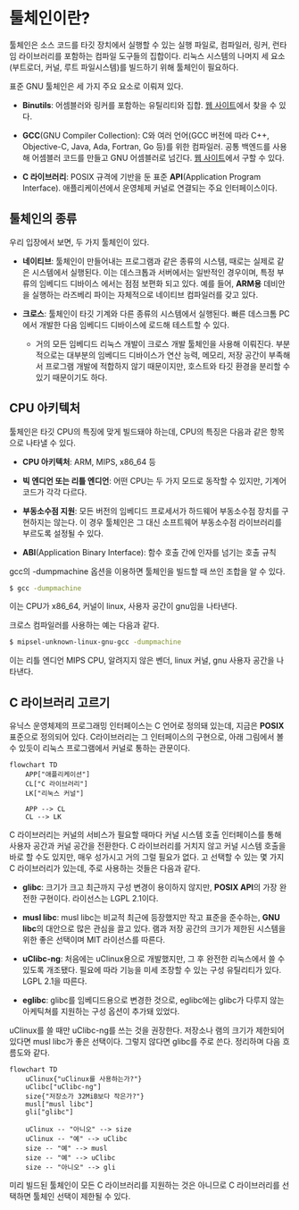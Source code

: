 # 툴체인이란?
툴체인은 소스 코드를 타깃 장치에서 실행할 수 있는 실행 파일로, 컴파일러, 링커, 런타임 라이브러리를 포함하는 컴파일 도구들의 집합이다. 리눅스 시스템의 나머지 세 요소(부트로더, 커널, 루트 파일시스템)를 빌드하기 위해 툴체인이 필요하다. 

표준 GNU 툴체인은 세 가지 주요 요소로 이뤄져 있다.

- **Binutils**: 어셈블러와 링커를 포함하는 유틸리티와 집합. [웹 사이트](http://gnu.org/software/binutils)에서 찾을 수 있다.

- **GCC**(GNU Compiler Collection): C와 여러 언어(GCC 버전에 따라 C++, Objective-C, Java, Ada, Fortran, Go 등)를 위한 컴파일러. 공통 백엔드를 사용해 어셈블러 코드를 만들고 GNU 어셈블러로 넘긴다. [웹 사이트](http://gcc.gnu.org)에서 구할 수 있다.

- **C 라이브러리**: POSIX 규격에 기반을 둔 표준 **API**(Application Program Interface). 애플리케이션에서 운영체제 커널로 연결되는 주요 인터페이스이다.

## 툴체인의 종류
우리 입장에서 보면, 두 가지 툴체인이 있다.

- **네이티브**: 툴체인이 만들어내는 프로그램과 같은 종류의 시스템, 때로는 실제로 같은 시스템에서 실행된다. 이는 데스크톱과 서버에서는 일반적인 경우이며, 특정 부류의 임베디드 디바이스 에서는 점점 보편화 되고 있다. 예를 들어, **ARM용** 데비안을 실행하는 라즈베리 파이는 자체적으로 네이티브 컴파일러를 갖고 있다.

- **크로스**: 툴체인이 타깃 기계와 다른 종류의 시스템에서 실행된다. 빠른 데스크톰 PC에서 개발한 다음 임베디드 디바이스에 로드해 테스트할 수 있다.
    - 거의 모든 임베디드 리눅스 개발이 크로스 개발 툴체인을 사용해 이뤄진다. 부분적으로는 대부분의 임베디드 디바이스가 연산 능력, 메모리, 저장 공간이 부족해서 프로그램 개발에 적합하지 않기 때문이지만, 호스트와 타깃 환경을 분리할 수 있기 때문이기도 하다.

## CPU 아키텍처

툴체인은 타깃 CPU의 특징에 맞게 빌드돼야 하는데, CPU의 특징은 다음과 같은 항목으로 나타낼 수 있다.

- **CPU 아키텍처**: ARM, MIPS, x86_64 등

- **빅 엔디언 또는 리틀 엔디언**: 어떤 CPU는 두 가지 모드로 동작할 수 있지만, 기계어 코드가 각각 다르다.

- **부동소수점 지원**: 모든 버전의 임베디드 프로세서가 하드웨어 부동소수점 장치를 구현하지는 않는다. 이 경우 툴체인은 그 대신 소프트웨어 부동소수점 라이브러리를 부르도록 설정될 수 있다.

- **ABI**(Application Binary Interface): 함수 호출 간에 인자를 넘기는 호출 규칙

gcc의 -dumpmachine 옵션을 이용하면 툴체인을 빌드할 때 쓰인 조합을 알 수 있다.
```bash
$ gcc -dumpmachine
```
이는 CPU가 x86_64, 커널이 linux, 사용자 공간이 gnu임을 나타낸다.

크로스 컴파일러를 사용하는 예는 다음과 같다.
```bash
$ mipsel-unknown-linux-gnu-gcc -dumpmachine
```
이는 리틀 엔디언 MIPS CPU, 알려지지 않은 벤더, linux 커널, gnu 사용자 공간을 나타낸다.

## C 라이브러리 고르기

유닉스 운영체제의 프로그래밍 인터페이스는 C 언어로 정의돼 있는데, 지금은 **POSIX**표준으로 정의되어 있다. C라이브러리는 그 인터페이스의 구현으로, 아래 그림에서 볼 수 있듯이 리눅스 프로그램에서 커널로 통하는 관문이다.

```mermaid
flowchart TD
    APP["애플리케이션"]
    CL["C 라이브러리"]
    LK["리눅스 커널"]

    APP --> CL
    CL --> LK
```
C 라이브러리는 커널의 서비스가 필요할 때마다 커널 시스템 호출 인터페이스를 통해 사용자 공간과 커널 공간을 전환한다. C 라이브러리를 거치지 않고 커널 시스템 호출을 바로 할 수도 있지만, 매우 성가시고 거의 그럴 필요가 없다.
고
선택할 수 있는 몇 가지 C 라이브러리가 있는데, 주로 사용하는 것들은 다음과 같다.

- **glibc**: 크기가 크고 최근까지 구성 변경이 용이하지 않지만, **POSIX API**의 가장 완전한 구현이다. 라이선스는 LGPL 2.1이다.

- **musl libc**: musl libc는 비교적 최근에 등장했지만 작고 표준을 준수하는, **GNU libc**의 대안으로 많은 관심을 끌고 있다. 램과 저장 공간의 크기가 제한된 시스템을 위한 좋은 선택이며 MIT 라이선스를 따른다.

- **uClibc-ng**: 처음에는 uClinux용으로 개발했지만, 그 후 완전한 리눅스에서 쓸 수 있도록 개조됐다. 필요에 따라 기능을 미세 조장할 수 있는 구성 유틸리티가 있다. LGPL 2.1을 따른다.

- **eglibc**: glibc를 임베디드용으로 변경한 것으로, eglibc에는 glibc가 다루지 않는 아케틱쳐를 지원하는 구성 옵션이 추가돼 있었다.

uClinux를 쓸 때만 uClibc-ng를 쓰는 것을 권장한다. 저장소나 램의 크기가 제한되어 있다면 musl libc가 좋은 선택이다. 그렇지 않다면 glibc를 주로 쓴다. 정리하며 다음 흐름도와 같다.
```mermaid
flowchart TD
    uClinux{"uClinux를 사용하는가?"}
    uClibc["uClibc-ng"]
    size{"저장소가 32MiB보다 작은가?"}
    musl["musl libc"]
    gli["glibc"]

    uClinux -- "아니오" --> size
    uClinux -- "예" --> uClibc
    size -- "예" --> musl
    size -- "예" --> uClibc
    size -- "아니오" --> gli
```

미리 빌드된 툴체인이 모든 C 라이브러리를 지원하는 것은 아니므로 C 라이브러리를 선택하면 툴체인 선택이 제한될 수 있다.